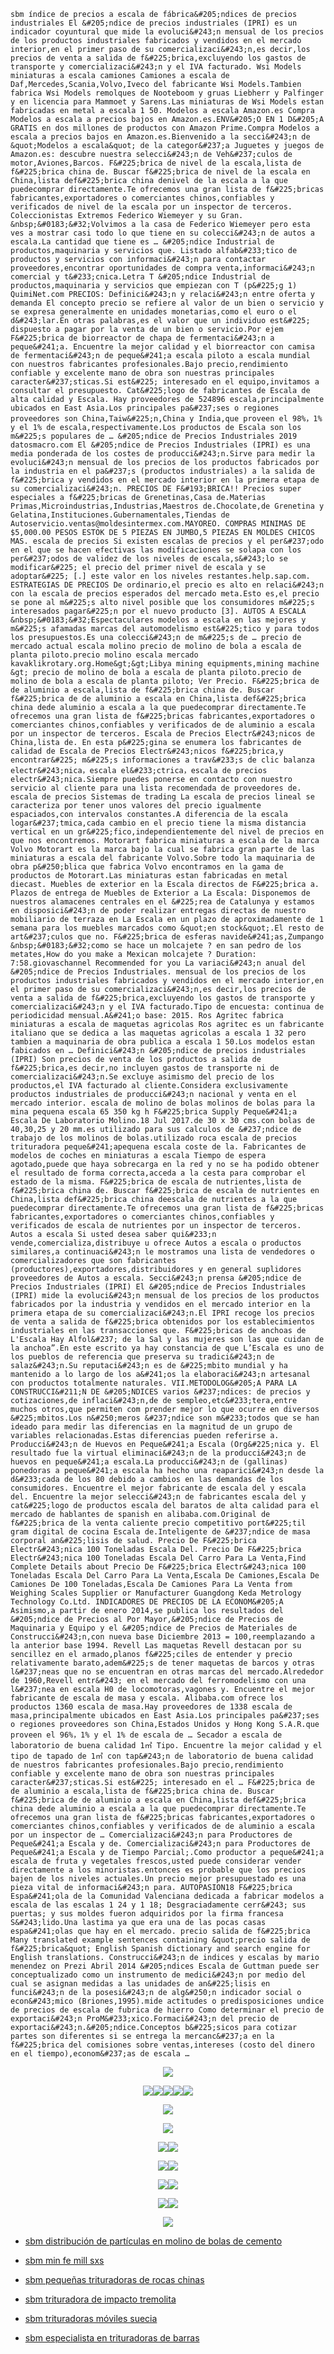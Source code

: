 
```
sbm índice de precios a escala de fábrica&#205;ndices de precios industriales El &#205;ndice de precios industriales (IPRI) es un indicador coyuntural que mide la evoluci&#243;n mensual de los precios de los productos industriales fabricados y vendidos en el mercado interior,en el primer paso de su comercializaci&#243;n,es decir,los precios de venta a salida de f&#225;brica,excluyendo los gastos de transporte y comercializaci&#243;n y el IVA facturado. Wsi Models miniaturas a escala camiones Camiones a escala de Daf,Mercedes,Scania,Volvo,Iveco del fabricante Wsi Models.Tambien fabrica Wsi Models remolques de Nooteboom y gruas Liebherr y Palfinger y en licencia para Mammoet y Sarens.Las miniaturas de Wsi Models estan fabricadas en metal a escala 1 50. Modelos a escala Amazon.es Compra Modelos a escala a precios bajos en Amazon.es.ENV&#205;O EN 1 D&#205;A GRATIS en dos millones de productos con Amazon Prime.Compra Modelos a escala a precios bajos en Amazon.es.Bienvenido a la secci&#243;n de &quot;Modelos a escala&quot; de la categor&#237;a Juguetes y juegos de Amazon.es: descubre nuestra selecci&#243;n de Veh&#237;culos de motor,Aviones,Barcos. F&#225;brica de nivel de la escala,lista de f&#225;brica china de. Buscar f&#225;brica de nivel de la escala en China,lista def&#225;brica china denivel de la escala a la que puedecomprar directamente.Te ofrecemos una gran lista de f&#225;bricas fabricantes,exportadores o comerciantes chinos,confiables y verificados de nivel de la escala por un inspector de terceros. Coleccionistas Extremos Federico Wiemeyer y su Gran. &nbsp;&#0183;&#32;Volvimos a la casa de Federico Wiemeyer pero esta ves a mostrar casi todo lo que tiene en su colecci&#243;n de autos a escala.La cantidad que tiene es … &#205;ndice Industrial de productos,maquinaria y servicios que. Listado alfab&#233;tico de productos y servicios con informaci&#243;n para contactar proveedores,encontrar oportunidades de compra venta,informaci&#243;n comercial y t&#233;cnica.Letra T &#205;ndice Industrial de productos,maquinaria y servicios que empiezan con T (p&#225;g 1) QuimiNet.com PRECIOS: Definici&#243;n y relaci&#243;n entre oferta y demanda El concepto precio se refiere al valor de un bien o servicio y se expresa generalmente en unidades monetarias,como el euro o el d&#243;lar.En otras palabras,es el valor que un individuo est&#225; dispuesto a pagar por la venta de un bien o servicio.Por ejem F&#225;brica de biorreactor de chapa de fermentaci&#243;n a peque&#241;a. Encuentre la mejor calidad y el biorreactor con camisa de fermentaci&#243;n de peque&#241;a escala piloto a escala mundial con nuestros fabricantes profesionales.Bajo precio,rendimiento confiable y excelente mano de obra son nuestras principales caracter&#237;sticas.Si est&#225; interesado en el equipo,invitamos a consultar el presupuesto. Cat&#225;logo de fabricantes de Escala de alta calidad y Escala. Hay proveedores de 524896 escala,principalmente ubicados en East Asia.Los principales pa&#237;ses o regiones proveedores son China,Taiw&#225;n,China y India,que proveen el 98%，1% y el 1% de escala,respectivamente.Los productos de Escala son los m&#225;s populares de … &#205;ndice de Precios Industriales 2019 datosmacro.com El &#205;ndice de Precios Industriales (IPRI) es una media ponderada de los costes de producci&#243;n.Sirve para medir la evoluci&#243;n mensual de los precios de los productos fabricados por la industria en el pa&#237;s (productos industriales) a la salida de f&#225;brica y vendidos en el mercado interior en la primera etapa de su comercializaci&#243;n. PRECIOS DE F&#193;BRICA!! Precios super especiales a f&#225;bricas de Grenetinas,Casa de.Materias Primas,Microindustrias,Industrias,Maestros de.Chocolate,de Grenetina y Gelatina,Instituciones.Gubernamentales,Tiendas de Autoservicio.ventas@moldesintermex.com.MAYOREO. COMPRAS MINIMAS DE $5,000.00 PESOS ESTOK DE 5 PIEZAS EN JUMBO,5 PIEZAS EN MOLDES CHICOS MAS. escala de precios Si existen escalas de precios y el per&#237;odo en el que se hacen efectivas las modificaciones se solapa con los per&#237;odos de validez de los niveles de escala,s&#243;lo se modificar&#225; el precio del primer nivel de escala y se adoptar&#225; [.] este valor en los niveles restantes.help.sap.com. ESTRATEGIAS DE PRECIOS De ordinario,el precio es alto en relaci&#243;n con la escala de precios esperados del mercado meta.Esto es,el precio se pone al m&#225;s alto nivel posible que los consumidores m&#225;s interesados pagar&#225;n por el nuevo producto [3]. AUTOS A ESCALA &nbsp;&#0183;&#32;Espectaculares modelos a escala en las mejores y m&#225;s afamadas marcas del automodelismo est&#225;tico y para todos los presupuestos.Es una colecci&#243;n de m&#225;s de … precio de mercado actual escala molino precio de molino de bola a escala de planta piloto.precio molino escala mercado kavaklikrotary.org.Home&gt;&gt;Libya mining equipments,mining machine &gt; precio de molino de bola a escala de planta piloto.precio de molino de bola a escala de planta piloto; Ver Precio. F&#225;brica de de aluminio a escala,lista de f&#225;brica china de. Buscar f&#225;brica de de aluminio a escala en China,lista def&#225;brica china dede aluminio a escala a la que puedecomprar directamente.Te ofrecemos una gran lista de f&#225;bricas fabricantes,exportadores o comerciantes chinos,confiables y verificados de de aluminio a escala por un inspector de terceros. Escala de Precios Electr&#243;nicos de China,lista de. En esta p&#225;gina se enumera los fabricantes de calidad de Escala de Precios Electr&#243;nicos f&#225;brica,y encontrar&#225; m&#225;s informaciones a trav&#233;s de clic balanza electr&#243;nica，escala el&#233;ctrica，escala de precios electr&#243;nica.Siempre puedes ponerse en contacto con nuestro servicio al cliente para una lista recomendada de proveedores de. escala de precios Sistemas de trading La escala de precios lineal se caracteriza por tener unos valores del precio igualmente espaciados,con intervalos constantes.A diferencia de la escala logar&#237;tmica,cada cambio en el precio tiene la misma distancia vertical en un gr&#225;fico,independientemente del nivel de precios en que nos encontremos. Motorart fabrica miniaturas a escala de la marca Volvo Motorart es la marca bajo la cual se fabrica gran parte de las miniaturas a escala del fabricante Volvo.Sobre todo la maquinaria de obra p&#250;blica que fabrica Volvo encontramos en la gama de productos de Motorart.Las miniaturas estan fabricadas en metal diecast. Muebles de exterior en la Escala directos de F&#225;brica a. Plazos de entrega de Muebles de Exterior a La Escala: Disponemos de nuestros alamacenes centrales en el &#225;rea de Catalunya y estamos en disposici&#243;n de poder realizar entregas directas de nuestro mobiliario de terraza en La Escala en un plazo de aproximadamente de 1 semana para los muebles marcados como &quot;en stock&quot;.El resto de art&#237;culos que no. F&#225;brica de esferas navide&#241;as,Zumpango &nbsp;&#0183;&#32;como se hace un molcajete ? en san pedro de los metates,How do you make a Mexican molcajete ? Duration: 7:58.giovaschannel Recommended for you La variaci&#243;n anual del &#205;ndice de Precios Industriales. mensual de los precios de los productos industriales fabricados y vendidos en el mercado interior,en el primer paso de su comercializaci&#243;n,es decir,los precios de venta a salida de f&#225;brica,excluyendo los gastos de transporte y comercializaci&#243;n y el IVA facturado.Tipo de encuesta: continua de periodicidad mensual.A&#241;o base: 2015. Ros Agritec fabrica miniaturas a escala de maquetas agricolas Ros agritec es un fabricante italiano que se dedica a las maquetas agricolas a escala 1 32 pero tambien a maquinaria de obra publica a escala 1 50.Los modelos estan fabicados en … Definici&#243;n &#205;ndice de precios industriales (IPRI) Son precios de venta de los productos a salida de f&#225;brica,es decir,no incluyen gastos de transporte ni de comercializaci&#243;n.Se excluye asimismo del precio de los productos,el IVA facturado al cliente.Considera exclusivamente productos industriales de producci&#243;n nacional y venta en el mercado interior. escala de molino de bolas molinos de bolas para la mina pequena escala 65 350 kg h F&#225;brica Supply Peque&#241;a Escala De Laboratorio Molino.18 Jul 2017.de 30 x 30 cms.con bolas de 40,30,25 y 20 mm.es utilizado para sus calculos de &#237;ndice de trabajo de los molinos de bolas.utilizado roca escala de precios trituradora peque&#241;apequena escala coste de la. Fabricantes de modelos de coches en miniaturas a escala Tiempo de espera agotado,puede que haya sobrecarga en la red y no se ha podido obtener el resultado de forma correcta,acceda a la cesta para comprobar el estado de la misma. F&#225;brica de escala de nutrientes,lista de f&#225;brica china de. Buscar f&#225;brica de escala de nutrientes en China,lista def&#225;brica china deescala de nutrientes a la que puedecomprar directamente.Te ofrecemos una gran lista de f&#225;bricas fabricantes,exportadores o comerciantes chinos,confiables y verificados de escala de nutrientes por un inspector de terceros. Autos a escala Si usted desea saber qui&#233;n vende,comercializa,distribuye u ofrece Autos a escala o productos similares,a continuaci&#243;n le mostramos una lista de vendedores o comercializadores que son fabricantes (productores),exportadores,distribuidores y en general suplidores proveedores de Autos a escala. Secci&#243;n prensa &#205;ndice de Precios Industriales (IPRI) El &#205;ndice de Precios Industriales (IPRI) mide la evoluci&#243;n mensual de los precios de los productos fabricados por la industria y vendidos en el mercado interior en la primera etapa de su comercializaci&#243;n.El IPRI recoge los precios de venta a salida de f&#225;brica obtenidos por los establecimientos industriales en las transacciones que. F&#225;bricas de anchoas de L'Escala Hay Alfol&#237; de la Sal y las mujeres son las que cuidan de la anchoa”.En este escrito ya hay constancia de que L’Escala es uno de los pueblos de referencia que preserva su tradici&#243;n de salaz&#243;n.Su reputaci&#243;n es de &#225;mbito mundial y ha mantenido a lo largo de los a&#241;os la elaboraci&#243;n artesanal con productos totalmente naturales. VII.METODOLOG&#205;A PARA LA CONSTRUCCI&#211;N DE &#205;NDICES varios &#237;ndices: de precios y cotizaciones,de inflaci&#243;n,de de sempleo,etc&#233;tera,entre muchos otros,que permiten com prender mejor lo que ocurre en diversos &#225;mbitos.Los n&#250;meros &#237;ndice son m&#233;todos que se han ideado para medir las diferencias en la magnitud de un grupo de variables relacionadas.Estas diferencias pueden referirse a. Producci&#243;n de Huevos en Peque&#241;a Escala (Org&#225;nica y. El resultado fue la virtual eliminaci&#243;n de la producci&#243;n de huevos en peque&#241;a escala.La producci&#243;n de (gallinas) ponedoras a peque&#241;a escala ha hecho una reaparici&#243;n desde la d&#233;cada de los 80 debido a cambios en las demandas de los consumidores. Encuentre el mejor fabricante de escala del y escala del. Encuentre la mejor selecci&#243;n de fabricantes escala del y cat&#225;logo de productos escala del baratos de alta calidad para el mercado de hablantes de spanish en alibaba.com.Original de f&#225;brica de la venta caliente precio competitivo port&#225;til gram digital de cocina Escala de.Inteligente de &#237;ndice de masa corporal an&#225;lisis de salud. Precio De F&#225;brica Electr&#243;nica 100 Toneladas Escala Del. Precio De F&#225;brica Electr&#243;nica 100 Toneladas Escala Del Carro Para La Venta,Find Complete Details about Precio De F&#225;brica Electr&#243;nica 100 Toneladas Escala Del Carro Para La Venta,Escala De Camiones,Escala De Camiones De 100 Toneladas,Escala De Camiones Para La Venta from Weighing Scales Supplier or Manufacturer Guangdong Keda Metrology Technology Co.Ltd. INDICADORES DE PRECIOS DE LA ECONOM&#205;A Asimismo,a partir de enero 2014,se publica los resultados del &#205;ndice de Precios al Por Mayor,&#205;ndice de Precios de Maquinaria y Equipo y el &#205;ndice de Precios de Materiales de Construcci&#243;n,con nueva base Diciembre 2013 = 100,reemplazando a la anterior base 1994. Revell Las maquetas Revell destacan por su sencillez en el armado,planos f&#225;ciles de entender y precio relativamente barato,adem&#225;s de tener maquetas de barcos y otras l&#237;neas que no se encuentran en otras marcas del mercado.Alrededor de 1960,Revell entr&#243; en el mercado del ferromodelismo con una l&#237;nea en escala H0 de locomotoras,vagones y. Encuentre el mejor fabricante de escala de masa y escala. Alibaba.com ofrece los productos 1360 escala de masa.Hay proveedores de 1338 escala de masa,principalmente ubicados en East Asia.Los principales pa&#237;ses o regiones proveedores son China,Estados Unidos y Hong Kong S.A.R.que proveen el 96%，1% y el 1% de escala de … Secador a escala de laboratorio de buena calidad 1㎡ Tipo. Encuentre la mejor calidad y el tipo de tapado de 1㎡ con tap&#243;n de laboratorio de buena calidad de nuestros fabricantes profesionales.Bajo precio,rendimiento confiable y excelente mano de obra son nuestras principales caracter&#237;sticas.Si est&#225; interesado en el … F&#225;brica de de aluminio a escala,lista de f&#225;brica china de. Buscar f&#225;brica de de aluminio a escala en China,lista def&#225;brica china dede aluminio a escala a la que puedecomprar directamente.Te ofrecemos una gran lista de f&#225;bricas fabricantes,exportadores o comerciantes chinos,confiables y verificados de de aluminio a escala por un inspector de … Comercializaci&#243;n para Productores de Peque&#241;a Escala y de. Comercializaci&#243;n para Productores de Peque&#241;a Escala y de Tiempo Parcial;.Como productor a peque&#241;a escala de fruta y vegetales frescos,usted puede considerar vender directamente a los minoristas.entonces es probable que los precios bajen de los niveles actuales.Un precio mejor presupuestado es una pieza vital de informaci&#243;n para. AUTOPASION18 F&#225;brica Espa&#241;ola de la Comunidad Valenciana dedicada a fabricar modelos a escala de las escalas 1 24 y 1 18; Desgraciadamente cerr&#243; sus puertas; y sus moldes fueron adquiridos por la firma francesa S&#243;lido.Una lastima ya que era una de las pocas casas espa&#241;olas que hay en el mercado. precio salida de f&#225;brica Many translated example sentences containing &quot;precio salida de f&#225;brica&quot; English Spanish dictionary and search engine for English translations. Construcci&#243;n de indices y escalas by mario menendez on Prezi Abril 2014 &#205;ndices Escala de Guttman puede ser conceptualizado como un instrumento de medici&#243;n por medio del cual se asignan medidas a las unidades de an&#225;lisis en funci&#243;n de la posesi&#243;n de alg&#250;n indicador social o econ&#243;mico (Briones,1995).mide actitudes o predisposiciones undice de precios de escala de fubrica de hierro Como determinar el precio de exportaci&#243;n ProM&#233;xico.Formaci&#243;n del precio de exportaci&#243;n.&#205;ndice.Conceptos b&#225;sicos para cotizar partes son diferentes si se entrega la mercanc&#237;a en la f&#225;brica del comisiones sobre ventas,intereses (costo del dinero en el tiempo),econom&#237;as de escala … 
```

<div align="center">

<a href="https://es-crusher.shibang-china.com/github&k=sbm+%C3%ADndice+de+precios+a+escala+de+f%C3%A1brica"><img src="https://static.shibang-china.com/es/crusher/logo.jpg"></a>

<a href="https://es-crusher.shibang-china.com/github&k=sbm+%C3%ADndice+de+precios+a+escala+de+f%C3%A1brica"><img src="https://static.shibang-china.com/es/crusher/index.jpg"></a><a href="https://es-crusher.shibang-china.com/material.htmlgithub&k=sbm+%C3%ADndice+de+precios+a+escala+de+f%C3%A1brica"><img src="https://static.shibang-china.com/es/crusher/material.jpg"></a><a href="https://es-crusher.shibang-china.com/application.htmlgithub&k=sbm+%C3%ADndice+de+precios+a+escala+de+f%C3%A1brica"><img src="https://static.shibang-china.com/es/crusher/application.jpg"></a><a href="https://es-crusher.shibang-china.com/aboutus.htmlgithub&k=sbm+%C3%ADndice+de+precios+a+escala+de+f%C3%A1brica"><img src="https://static.shibang-china.com/es/crusher/aboutus.jpg"></a><a href="https://es-crusher.shibang-china.com/contact.htmlgithub&k=sbm+%C3%ADndice+de+precios+a+escala+de+f%C3%A1brica"><img src="https://static.shibang-china.com/es/crusher/contact.jpg"></a>

<a href="https://es-crusher.shibang-china.com/github&k=sbm+%C3%ADndice+de+precios+a+escala+de+f%C3%A1brica"><img src="https://static.shibang-china.com/es/crusher/banner.jpg"></a>

<a href="https://swt.shibang-china.com/github&k=sbm+%C3%ADndice+de+precios+a+escala+de+f%C3%A1brica"><img src="https://static.shibang-china.com/es/crusher/text.jpg"></a>

<a href="https://swt.shibang-china.com/github&k=sbm+%C3%ADndice+de+precios+a+escala+de+f%C3%A1brica"><img src="https://static.shibang-china.com/es/crusher/chat.jpg"></a><a href="https://es-crusher.shibang-china.com/contact.htmlgithub&k=sbm+%C3%ADndice+de+precios+a+escala+de+f%C3%A1brica"><img src="https://static.shibang-china.com/es/crusher/message.jpg"></a>

<a href="https://es-crusher.shibang-china.com/products/pe.htmlgithub&k=sbm+%C3%ADndice+de+precios+a+escala+de+f%C3%A1brica"><img src="https://static.shibang-china.com/es/crusher/pe.jpg"></a><a href="https://es-crusher.shibang-china.com/products/pf.htmlgithub&k=sbm+%C3%ADndice+de+precios+a+escala+de+f%C3%A1brica"><img src="https://static.shibang-china.com/es/crusher/pf.jpg"></a>

<a href="https://es-crusher.shibang-china.com/products/hpt.htmlgithub&k=sbm+%C3%ADndice+de+precios+a+escala+de+f%C3%A1brica"><img src="https://static.shibang-china.com/es/crusher/hpt.jpg"></a><a href="https://es-crusher.shibang-china.com/products/vsi.htmlgithub&k=sbm+%C3%ADndice+de+precios+a+escala+de+f%C3%A1brica"><img src="https://static.shibang-china.com/es/crusher/vsi.jpg"></a>

<a href="https://es-crusher.shibang-china.com/products/klv.htmlgithub&k=sbm+%C3%ADndice+de+precios+a+escala+de+f%C3%A1brica"><img src="https://static.shibang-china.com/es/crusher/klv.jpg"></a><a href="https://es-crusher.shibang-china.com/products/portable.htmlgithub&k=sbm+%C3%ADndice+de+precios+a+escala+de+f%C3%A1brica"><img src="https://static.shibang-china.com/es/crusher/portable.jpg"></a>

<a href="https://swt.shibang-china.com/github&k=sbm+%C3%ADndice+de+precios+a+escala+de+f%C3%A1brica"><img src="https://static.shibang-china.com/es/crusher/case.jpg"></a>

</div>


* [sbm distribución de partículas en molino de bolas de cemento](sbm%20distribuci%C3%B3n%20de%20part%C3%ADculas%20en%20molino%20de%20bolas%20de%20cemento.md)

* [sbm min fe mill sxs](sbm%20min%20fe%20mill%20sxs.md)

* [sbm pequeñas trituradoras de rocas chinas](sbm%20peque%C3%B1as%20trituradoras%20de%20rocas%20chinas.md)

* [sbm trituradora de impacto tremolita](sbm%20trituradora%20de%20impacto%20tremolita.md)

* [sbm trituradoras móviles suecia](sbm%20trituradoras%20m%C3%B3viles%20suecia.md)

* [sbm especialista en trituradoras de barras](sbm%20especialista%20en%20trituradoras%20de%20barras.md)